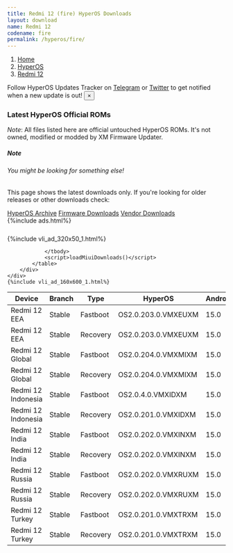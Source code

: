 ```yaml
---
title: Redmi 12 (fire) HyperOS Downloads
layout: download
name: Redmi 12
codename: fire
permalink: /hyperos/fire/
---
```

<nav aria-label="breadcrumb">
    <ol class="breadcrumb">
        <li class="breadcrumb-item"><a href="/">Home</a></li>
        <li class="breadcrumb-item"><a href="/hyperos/">HyperOS</a></li>
        <li class="breadcrumb-item active" aria-current="page"><a href="/hyperos/fire/">Redmi 12</a></li>
    </ol>
</nav>
<div class="alert alert-primary alert-dismissible fade show" role="alert">
    Follow HyperOS Updates Tracker on <a href="https://t.me/MIUIUpdatesTracker" class="alert-link">Telegram</a>
     or <a href="https://twitter.com/MiFwUpdater" class="alert-link">Twitter</a> to get notified when a new update is out!
    <button type="button" class="close" data-dismiss="alert" aria-label="Close">
        <span aria-hidden="true">&times;</span>
    </button>
</div>

### Latest HyperOS Official ROMs
*Note*: All files listed here are official untouched HyperOS ROMs. It's not owned, modified or modded by XM Firmware Updater.
<div class="card">
  <div class="card-body">
    <h5 class="card-title">Note</h5>
    <h6 class="card-subtitle mb-2 text-muted">You might be looking for something else!</h6>
    <p class="card-text">This page shows the latest downloads only.
     If you're looking for older releases or other downloads check:</p>
    <a href="/archive/hyperos/fire/" class="card-link">HyperOS Archive</a>
    <a href="/firmware/fire/" class="card-link">Firmware Downloads</a>
    <a href="/vendor/fire/" class="card-link">Vendor Downloads</a>
  </div>
</div>
{%include ads.html%}
<div class="row justify-content-center">
    <div class="col-10">
        <div class="table-responsive-md" style="margin-top: 25px;">
            {%include vli_ad_320x50_1.html%}
            <table id="miui" class="display dt-responsive nowrap compact table table-striped table-hover table-sm">
                <thead class="thead-dark">
                    <tr>
                        <th data-ref="device">Device</th>
                        <th data-ref="branch">Branch</th>
                        <th data-ref="type">Type</th>
                        <th data-ref="miui">HyperOS</th>
                        <th data-ref="android">Android</th>
                        <th data-ref="size">Size</th>
                        <th data-ref="size">Date</th>
                        <th data-ref="link">Link</th>
                    </tr>
                </thead>
                <tbody>
                <tr><td>Redmi 12 EEA</td><td>Stable</td><td>Fastboot</td><td>OS2.0.203.0.VMXEUXM</td><td>15.0</td><td>6.6 GB</td><td>2025-08-29</td><td><a href="/hyperos/fire/stable/OS2.0.203.0.VMXEUXM/">Download</a></td></tr>
<tr><td>Redmi 12 EEA</td><td>Stable</td><td>Recovery</td><td>OS2.0.203.0.VMXEUXM</td><td>15.0</td><td>4.7 GB</td><td>2025-09-09</td><td><a href="/hyperos/fire/stable/OS2.0.203.0.VMXEUXM/">Download</a></td></tr>
<tr><td>Redmi 12 Global</td><td>Stable</td><td>Fastboot</td><td>OS2.0.204.0.VMXMIXM</td><td>15.0</td><td>6.8 GB</td><td>2025-08-22</td><td><a href="/hyperos/fire/stable/OS2.0.204.0.VMXMIXM/">Download</a></td></tr>
<tr><td>Redmi 12 Global</td><td>Stable</td><td>Recovery</td><td>OS2.0.204.0.VMXMIXM</td><td>15.0</td><td>4.6 GB</td><td>2025-08-31</td><td><a href="/hyperos/fire/stable/OS2.0.204.0.VMXMIXM/">Download</a></td></tr>
<tr><td>Redmi 12 Indonesia</td><td>Stable</td><td>Fastboot</td><td>OS2.0.4.0.VMXIDXM</td><td>15.0</td><td>6.5 GB</td><td>2025-04-25</td><td><a href="/hyperos/fire/stable/OS2.0.4.0.VMXIDXM/">Download</a></td></tr>
<tr><td>Redmi 12 Indonesia</td><td>Stable</td><td>Recovery</td><td>OS2.0.201.0.VMXIDXM</td><td>15.0</td><td>4.6 GB</td><td>2025-07-15</td><td><a href="/hyperos/fire/stable/OS2.0.201.0.VMXIDXM/">Download</a></td></tr>
<tr><td>Redmi 12 India</td><td>Stable</td><td>Fastboot</td><td>OS2.0.202.0.VMXINXM</td><td>15.0</td><td>5.7 GB</td><td>2025-09-04</td><td><a href="/hyperos/fire/stable/OS2.0.202.0.VMXINXM/">Download</a></td></tr>
<tr><td>Redmi 12 India</td><td>Stable</td><td>Recovery</td><td>OS2.0.202.0.VMXINXM</td><td>15.0</td><td>4.4 GB</td><td>2025-09-12</td><td><a href="/hyperos/fire/stable/OS2.0.202.0.VMXINXM/">Download</a></td></tr>
<tr><td>Redmi 12 Russia</td><td>Stable</td><td>Fastboot</td><td>OS2.0.202.0.VMXRUXM</td><td>15.0</td><td>7.0 GB</td><td>2025-08-26</td><td><a href="/hyperos/fire/stable/OS2.0.202.0.VMXRUXM/">Download</a></td></tr>
<tr><td>Redmi 12 Russia</td><td>Stable</td><td>Recovery</td><td>OS2.0.202.0.VMXRUXM</td><td>15.0</td><td>4.5 GB</td><td>2025-09-03</td><td><a href="/hyperos/fire/stable/OS2.0.202.0.VMXRUXM/">Download</a></td></tr>
<tr><td>Redmi 12 Turkey</td><td>Stable</td><td>Fastboot</td><td>OS2.0.201.0.VMXTRXM</td><td>15.0</td><td>6.2 GB</td><td>2025-07-15</td><td><a href="/hyperos/fire/stable/OS2.0.201.0.VMXTRXM/">Download</a></td></tr>
<tr><td>Redmi 12 Turkey</td><td>Stable</td><td>Recovery</td><td>OS2.0.201.0.VMXTRXM</td><td>15.0</td><td>4.5 GB</td><td>2025-07-29</td><td><a href="/hyperos/fire/stable/OS2.0.201.0.VMXTRXM/">Download</a></td></tr>

                </tbody>
                <script>loadMiuiDownloads()</script>
            </table>
        </div>
    </div>
    {%include vli_ad_160x600_1.html%}
</div>
